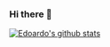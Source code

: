 ### Hi there 👋

[![Edoardo's github stats](https://github-readme-stats.vercel.app/api?username=aedoardo&count_private=true&show_icons=true)](https://github.com/anuraghazra/github-readme-stats)

<!--
**aedoardo/aedoardo** is a ✨ _special_ ✨ repository because its `README.md` (this file) appears on your GitHub profile.

Here are some ideas to get you started:

- 🔭 I’m currently working on ...
- 🌱 I’m currently learning ...
- 👯 I’m looking to collaborate on ...
- 🤔 I’m looking for help with ...
- 💬 Ask me about ...
- 📫 How to reach me: ...
- 😄 Pronouns: ...
- ⚡ Fun fact: ...
-->
